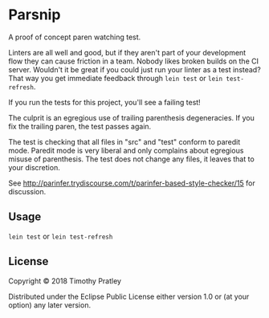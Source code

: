 # Parsnip

A proof of concept paren watching test.

Linters are all well and good, but if they aren't part of your development flow
they can cause friction in a team. Nobody likes broken builds on the CI server.
Wouldn't it be great if you could just run your linter as a test instead?
That way you get immediate feedback through `lein test` or `lein test-refresh`.

If you run the tests for this project, you'll see a failing test!

The culprit is an egregious use of trailing parenthesis degeneracies.
If you fix the trailing paren, the test passes again.

The test is checking that all files in "src" and "test" conform to paredit mode.
Paredit mode is very liberal and only complains about egregious misuse of parenthesis.
The test does not change any files, it leaves that to your discretion.

See http://parinfer.trydiscourse.com/t/parinfer-based-style-checker/15 for discussion.

## Usage

`lein test` or `lein test-refresh`

## License

Copyright © 2018 Timothy Pratley

Distributed under the Eclipse Public License either version 1.0 or (at
your option) any later version.
